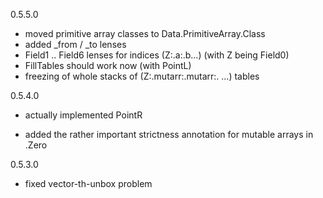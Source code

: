 0.5.5.0

- moved primitive array classes to Data.PrimitiveArray.Class
- added _from / _to lenses
- Field1 .. Field6 lenses for indices (Z:.a:.b...) (with Z being Field0)
- FillTables should work now (with PointL)
- freezing of whole stacks of (Z:.mutarr:.mutarr:. ...) tables

0.5.4.0

- actually implemented PointR

- added the rather important strictness annotation for mutable arrays in .Zero

0.5.3.0

- fixed vector-th-unbox problem
